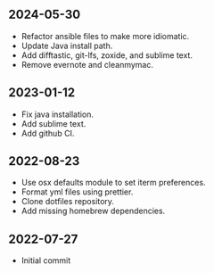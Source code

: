 ## 2024-05-30

- Refactor ansible files to make more idiomatic.
- Update Java install path.
- Add difftastic, git-lfs, zoxide, and sublime text.
- Remove evernote and cleanmymac.

## 2023-01-12

- Fix java installation.
- Add sublime text.
- Add github CI.

## 2022-08-23

- Use osx defaults module to set iterm preferences.
- Format yml files using prettier.
- Clone dotfiles repository.
- Add missing homebrew dependencies.

## 2022-07-27

- Initial commit
